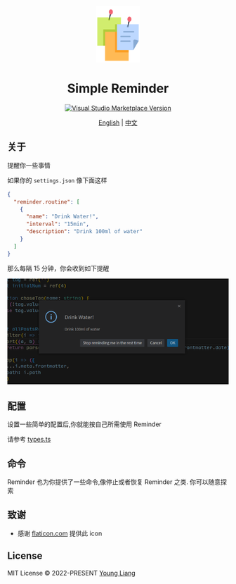 <br>

<p align="center">
<img src="https://raw.githubusercontent.com/GODLiangCY/reminder/main/reminder.png" style="width:100px;" height="128" />
</p>

<h1 align="center">Simple Reminder</h1>

<p align="center">
<a href="https://marketplace.visualstudio.com/items?itemName=younggglcy.simple-routine-reminder" target="__blank"><img src="https://img.shields.io/visual-studio-marketplace/v/younggglcy.simple-routine-reminder.svg?color=eee&amp;label=VS%20Code%20Marketplace&logo=visual-studio-code" alt="Visual Studio Marketplace Version" /></a>
</p>
<p align="center">
<a href="https://github.com/GODLiangCY/reminder/blob/main/README.md">English</a>
|
<a href="https://github.com/GODLiangCY/reminder/blob/main/README-zh.md">中文</a>
</p>


## 关于

提醒你一些事情

如果你的 `settings.json` 像下面这样

```json
{
  "reminder.routine": [
    {
      "name": "Drink Water!",
      "interval": "15min",
      "description": "Drink 100ml of water"
    }
  ]
}
```

那么每隔 15 分钟，你会收到如下提醒

![](https://raw.githubusercontent.com/GODLiangCY/reminder/main/preview.png)

## 配置

设置一些简单的配置后,你就能按自己所需使用 Reminder

请参考 [types.ts](./src/types.ts)

## 命令

Reminder 也为你提供了一些命令,像停止或者恢复 Reminder 之类. 你可以随意探索

## 致谢

+ 感谢 [flaticon.com](https://www.flaticon.com/free-icon/reminder_1886913?term=reminder&page=1&position=31&page=1&position=31&related_id=1886913&origin=tag) 提供此 icon

## License

MIT License &copy; 2022-PRESENT [Young Liang](https://github.com/GODLiangCY)
